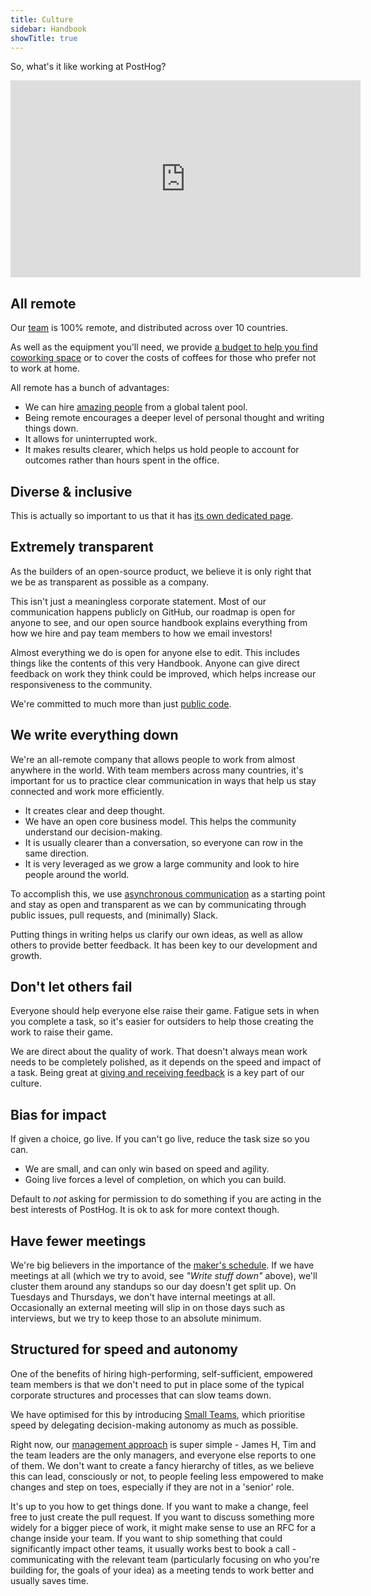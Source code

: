 ```yaml
---
title: Culture
sidebar: Handbook
showTitle: true
---
```


So, what's it like working at PostHog?

<iframe width="560" height="315" src="https://www.youtube.com/embed/rRwzJiljpSA" frameborder="0" allow="accelerometer; autoplay; clipboard-write; encrypted-media; gyroscope; picture-in-picture" allowfullscreen></iframe>

## All remote

Our [team](/handbook/company/team) is 100% remote, and distributed across over 10 countries.

As well as the equipment you'll need, we provide [a budget to help you find coworking space](/handbook/people/spending-money#work-space) or to cover the costs of coffees for those who prefer not to work at home.

All remote has a bunch of advantages:

* We can hire [amazing people](/handbook/company/team) from a global talent pool.
* Being remote encourages a deeper level of personal thought and writing things down.
* It allows for uninterrupted work.
* It makes results clearer, which helps us hold people to account for outcomes rather than hours spent in the office.

## Diverse & inclusive

This is actually so important to us that it has [its own dedicated page](https://posthog.com/handbook/company/diversity). 

## Extremely transparent

As the builders of an open-source product, we believe it is only right that we be as transparent as possible as a company.

This isn't just a meaningless corporate statement. Most of our communication happens publicly on GitHub, our roadmap is open for anyone to see, and our open source handbook explains everything from how we hire and pay team members to how we email investors!

Almost everything we do is open for anyone else to edit. This includes things like the contents of this very Handbook. Anyone can give direct feedback on work they think could be improved, which helps increase our responsiveness to the community. 

We're committed to much more than just [public code](/handbook/company/values#we-are-open-source). 

## We write everything down

We're an all-remote company that allows people to work from almost anywhere in the world. With team members across many countries, it's important for us to practice clear communication in ways that help us stay connected and work more efficiently.

* It creates clear and deep thought.
* We have an open core business model. This helps the community understand our decision-making.
* It is usually clearer than a conversation, so everyone can row in the same direction.
* It is very leveraged as we grow a large community and look to hire people around the world.

To accomplish this, we use [asynchronous communication](/handbook/company/communication) as a starting point and stay as open and transparent as we can by communicating through public issues, pull requests, and (minimally) Slack.

Putting things in writing helps us clarify our own ideas, as well as allow others to provide better feedback. It has been key to our development and growth.

## Don't let others fail

Everyone should help everyone else raise their game. Fatigue sets in when you complete a task, so it's easier for outsiders to help those creating the work to raise their game.

We are direct about the quality of work. That doesn't always mean work needs to be completely polished, as it depends on the speed and impact of a task. Being great at [giving and receiving feedback](/handbook/people/feedback) is a key part of our culture. 

## Bias for impact

If given a choice, go live. If you can't go live, reduce the task size so you can.

* We are small, and can only win based on speed and agility.
* Going live forces a level of completion, on which you can build.

Default to _not_ asking for permission to do something if you are acting in the best interests of PostHog. It is ok to ask for more context though. 

## Have fewer meetings

We're big believers in the importance of the [maker's schedule](http://www.paulgraham.com/makersschedule.html). If we have meetings at all (which we try to avoid, see _"Write stuff down"_ above), we'll cluster them around any standups so our day doesn't get split up. On Tuesdays and Thursdays, we don't have internal meetings at all. Occasionally an external meeting will slip in on those days such as interviews, but we try to keep those to an absolute minimum.

## Structured for speed and autonomy

One of the benefits of hiring high-performing, self-sufficient, empowered team members is that we don't need to put in place some of the typical corporate structures and processes that can slow teams down. 

We have optimised for this by introducing [Small Teams](/handbook/small-teams/team-structure), which prioritise speed by delegating decision-making autonomy as much as possible. 

Right now, our [management approach](/handbook/company/management) is super simple - James H, Tim and the team leaders are the only managers, and everyone else reports to one of them. We don't want to create a fancy hierarchy of titles, as we believe this can lead, consciously or not, to people feeling less empowered to make changes and step on toes, especially if they are not in a 'senior' role. 

It's up to you how to get things done. If you want to make a change, feel free to just create the pull request. If you want to discuss something more widely for a bigger piece of work, it might make sense to use an RFC for a change inside your team. If you want to ship something that could significantly impact other teams, it usually works best to book a call - communicating with the relevant team (particularly focusing on who you're building for, the goals of your idea) as a meeting tends to work better and usually saves time.